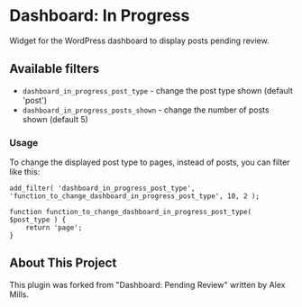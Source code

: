 # Dashboard: In Progress

Widget for the WordPress dashboard to display posts pending review.

## Available filters

* `dashboard_in_progress_post_type` - change the post type shown (default 'post')
* `dashboard_in_progress_posts_shown` - change the number of posts shown (default 5)

###  Usage

To change the displayed post type to pages, instead of posts, you can filter like this:

```
add_filter( 'dashboard_in_progress_post_type', 'function_to_change_dashboard_in_progress_post_type', 10, 2 );

function function_to_change_dashboard_in_progress_post_type( $post_type ) {
	return 'page';
}
```

## About This Project

This plugin was forked from "Dashboard: Pending Review" written by Alex Mills.
